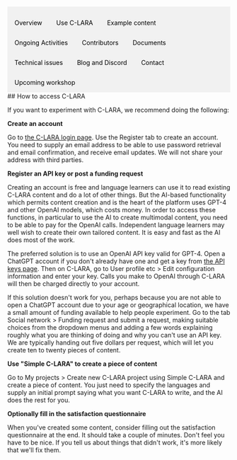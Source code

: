 <div style="overflow: hidden; background-color: #f1f1f1;">

  <a href="index.html" style="float: left; display: block; color: black; text-align: center; padding: 14px 16px; text-decoration: none;">Overview</a>
  <a href="using.html" style="float: left; display: block; color: black; text-align: center; padding: 14px 16px; text-decoration: none;">Use C-LARA</a>
  <a href="examples.html" style="float: left; display: block; color: black; text-align: center; padding: 14px 16px; text-decoration: none;">Example content</a>
  <a href="ongoing_activities.html" style="float: left; display: block; color: black; text-align: center; padding: 14px 16px; text-decoration: none;">Ongoing Activities</a>
  <a href="collaborators.html" style="float: left; display: block; color: black; text-align: center; padding: 14px 16px; text-decoration: none;">Contributors</a>
  <a href="documents.html" style="float: left; display: block; color: black; text-align: center; padding: 14px 16px; text-decoration: none;">Documents</a>
  <a href="performance.html" style="float: left; display: block; color: black; text-align: center; padding: 14px 16px; text-decoration: none;">Technical issues</a>
  <a href="blog.html" style="float: left; display: block; color: black; text-align: center; padding: 14px 16px; text-decoration: none;">Blog and Discord</a>
  <a href="contact.html" style="float: left; display: block; color: black; text-align: center; padding: 14px 16px; text-decoration: none;">Contact</a>
  <a href="flinders_2024_workshop.html" style="float: left; display: block; color: black; text-align: center; padding: 14px 16px; text-decoration: none;">Upcoming workshop</a>

</div>
## How to access C-LARA

If you want to experiment with C-LARA, we recommend doing the following:

**Create an account**

Go to [the C-LARA login page](https://c-lara.unisa.edu.au/accounts/login/). Use the Register tab to create an account. You need to supply an email address to be able to use password retrieval and email confirmation, and receive email updates. We will not share your address with third parties.

**Register an API key or post a funding request**

Creating an account is free and language learners can use it to read existing C-LARA content and do a lot of other things. But the AI-based functionality which permits content creation and is the heart of the platform uses GPT-4 and other OpenAI models, which costs money. In order to access these functions, in particular to use the AI to create multimodal content, you need to be able to pay for the OpenAI calls. Independent language learners may well wish to create their own tailored content. It is easy and fast as the AI does most of the work. 

The preferred solution is to use an OpenAI API key valid for GPT-4. Open a ChatGPT account if you don't already have one and get a key from [the API keys page](https://platform.openai.com/api-keys). Then on C-LARA, go to User profile etc > Edit configuration information and enter your key. Calls you make to OpenAI through C-LARA will then be charged directly to your account.

If this solution doesn't work for you, perhaps because you are not able to open a ChatGPT account due to your age or geographical location, we have a small amount of funding available to help people experiment. Go to the tab Social network > Funding request and submit a request, making suitable choices from the dropdown menus and adding a few words explaining roughly what you are thinking of doing and why you can't use an API key. We are typically handing out five dollars per request, which will let you create ten to twenty pieces of content.

**Use "Simple C-LARA" to create a piece of content**

Go to My projects > Create new C-LARA project using Simple C-LARA and create a piece of content. You just need to specify the languages and supply an initial prompt saying what you want C-LARA to write, and the AI does the rest for you.

**Optionally fill in the satisfaction questionnaire**

When you've created some content, consider filling out the satisfaction questionnaire at the end. It should take a couple of minutes. Don't feel you have to be nice. If you tell us about things that didn't work, it's more likely that we'll fix them.





